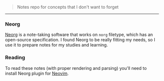 > Notes repo for concepts that I don't want to forget

---

### Neorg

[Neorg](https://github.com/nvim-neorg/neorg) is a note-taking software that
works on `norg` filetype, which has an open-source specification. I found Neorg
to be really fitting my needs, so I use it to prepare notes for my studies and
learning.

### Reading

To read these notes (with proper rendering and parsing) you'll need to install
Neorg plugin for [Neovim](https://github.com/neovim/neovim).

